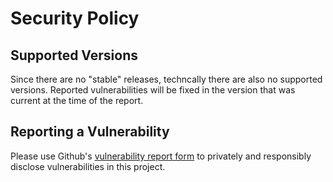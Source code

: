 # Security Policy

## Supported Versions

Since there are no "stable" releases, techncally there are also no supported versions. Reported vulnerabilities will be fixed in the version that was current at the time of the report.

## Reporting a Vulnerability

Please use Github's [vulnerability report form](https://github.com/gwynne/discretional-precision/security/advisories/new) to privately and responsibly disclose vulnerabilities in this project.
